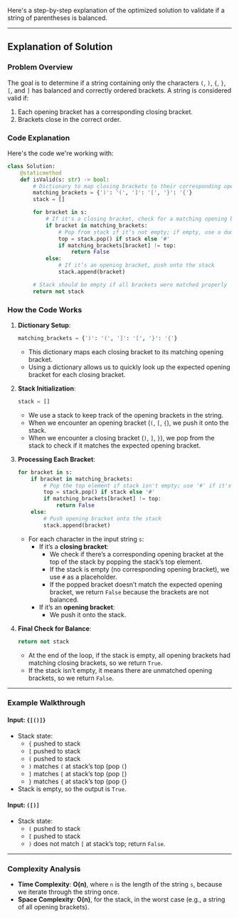 Here's a step-by-step explanation of the optimized solution to validate if a string of parentheses is balanced.

---

## Explanation of Solution

### Problem Overview

The goal is to determine if a string containing only the characters `(`, `)`, `{`, `}`, `[`, and `]` has balanced and correctly ordered brackets. A string is considered valid if:
1. Each opening bracket has a corresponding closing bracket.
2. Brackets close in the correct order.

### Code Explanation

Here's the code we're working with:

```python
class Solution:
    @staticmethod
    def isValid(s: str) -> bool:
        # Dictionary to map closing brackets to their corresponding opening brackets
        matching_brackets = {')': '(', ']': '[', '}': '{'}
        stack = []

        for bracket in s:
            # If it's a closing bracket, check for a matching opening bracket at the stack's top
            if bracket in matching_brackets:
                # Pop from stack if it’s not empty; if empty, use a dummy value
                top = stack.pop() if stack else '#'
                if matching_brackets[bracket] != top:
                    return False
            else:
                # If it’s an opening bracket, push onto the stack
                stack.append(bracket)

        # Stack should be empty if all brackets were matched properly
        return not stack
```

### How the Code Works

1. **Dictionary Setup**:
   ```python
   matching_brackets = {')': '(', ']': '[', '}': '{'}
   ```
    - This dictionary maps each closing bracket to its matching opening bracket.
    - Using a dictionary allows us to quickly look up the expected opening bracket for each closing bracket.

2. **Stack Initialization**:
   ```python
   stack = []
   ```
    - We use a stack to keep track of the opening brackets in the string.
    - When we encounter an opening bracket (`(`, `[`, `{`), we push it onto the stack.
    - When we encounter a closing bracket (`)`, `]`, `}`), we pop from the stack to check if it matches the expected opening bracket.

3. **Processing Each Bracket**:
   ```python
   for bracket in s:
       if bracket in matching_brackets:
           # Pop the top element if stack isn't empty; use '#' if it's empty
           top = stack.pop() if stack else '#'
           if matching_brackets[bracket] != top:
               return False
       else:
           # Push opening bracket onto the stack
           stack.append(bracket)
   ```
    - For each character in the input string `s`:
        - If it’s a **closing bracket**:
            - We check if there’s a corresponding opening bracket at the top of the stack by popping the stack’s top element.
            - If the stack is empty (no corresponding opening bracket), we use `#` as a placeholder.
            - If the popped bracket doesn’t match the expected opening bracket, we return `False` because the brackets are not balanced.
        - If it’s an **opening bracket**:
            - We push it onto the stack.

4. **Final Check for Balance**:
   ```python
   return not stack
   ```
    - At the end of the loop, if the stack is empty, all opening brackets had matching closing brackets, so we return `True`.
    - If the stack isn’t empty, it means there are unmatched opening brackets, so we return `False`.

---

### Example Walkthrough

#### Input: `{[()]}`
- Stack state:
    - `{` pushed to stack
    - `[` pushed to stack
    - `(` pushed to stack
    - `)` matches `(` at stack’s top (pop `(`)
    - `]` matches `[` at stack’s top (pop `[`)
    - `}` matches `{` at stack’s top (pop `{`)
- Stack is empty, so the output is `True`.

#### Input: `([)]`
- Stack state:
    - `(` pushed to stack
    - `[` pushed to stack
    - `)` does not match `[` at stack’s top; return `False`.

---

### Complexity Analysis

- **Time Complexity**: **O(n)**, where `n` is the length of the string `s`, because we iterate through the string once.
- **Space Complexity**: **O(n)**, for the stack, in the worst case (e.g., a string of all opening brackets).
